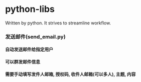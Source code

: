 # python-libs
Written by python. It strives to streamline workflow.

### 发送邮件(send_email.py)
#### 自动发送邮件给指定用户
#### 可以群发邮件信息
#### 需要手动填写发件人邮箱, 授权码, 收件人邮箱(可以多人), 主题, 内容